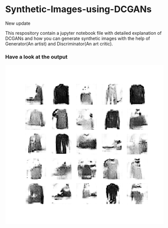 # Synthetic-Images-using-DCGANs
New update

This respository contain a jupyter notebook file with detailed explanation of DCGANs and how you can generate synthetic images with the help of Generator(An artist) and Discriminator(An art critic).

### Have a look at the output

![DCGAN_Output](https://github.com/ankitsharmax/Synthetic-Images-using-DCGANs/blob/main/out_dcgan.gif)
